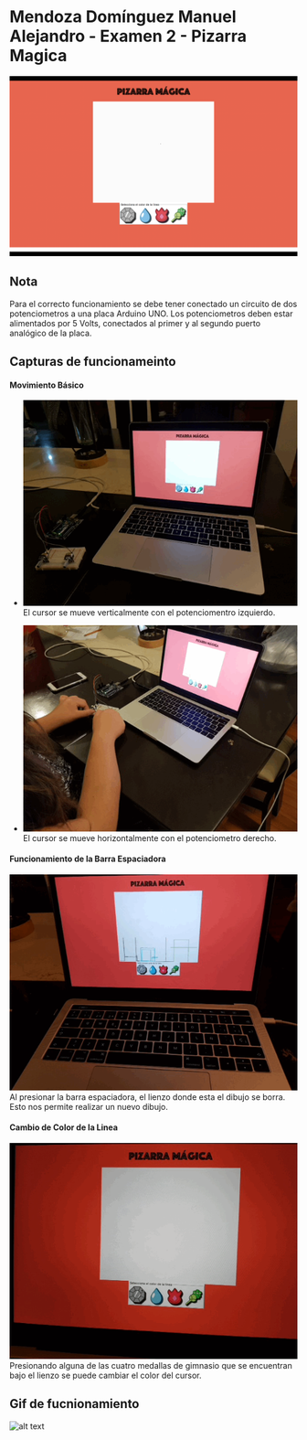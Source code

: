 Mendoza Domínguez Manuel Alejandro - Examen 2 - Pizarra Magica
======
![alt text](ReadmeAssets/p_m_sh.png "Pizarra Magica")

## Nota
Para el correcto funcionamiento se debe tener conectado un circuito de dos potenciometros
a una placa Arduino UNO. Los potenciometros deben estar alimentados por 5 Volts, conectados
al primer y al segundo puerto analógico de la placa.


## Capturas de funcionameinto
#### Movimiento Básico
* ![alt text](ReadmeAssets/p_m_1.gif "Pizarra Magica - Movimiento Vertical")
El cursor se mueve verticalmente con el potenciomentro izquierdo.

* ![alt text](ReadmeAssets/p_m_2.gif "Pizarra Magica - Movimiento Horizontal")
El cursor se mueve horizontalmente con el potenciometro derecho.

#### Funcionamiento de la Barra Espaciadora
![alt text](ReadmeAssets/p_m_3.gif "Pizarra Magica - Barra Espaciadora")
Al presionar la barra espaciadora, el lienzo donde esta el dibujo se borra. Esto 
nos permite realizar un nuevo dibujo.

#### Cambio de Color de la Linea
![alt text](ReadmeAssets/p_m_4.gif "Pizarra Magica - Color de Linea")
Presionando alguna de las cuatro medallas de gimnasio que se encuentran bajo el lienzo
se puede cambiar el color del cursor.




## Gif de fucnionamiento
![alt text](ReadmeAssets/complete_p_m.gif "Pizarra Magica - Funcionamiento Completo")